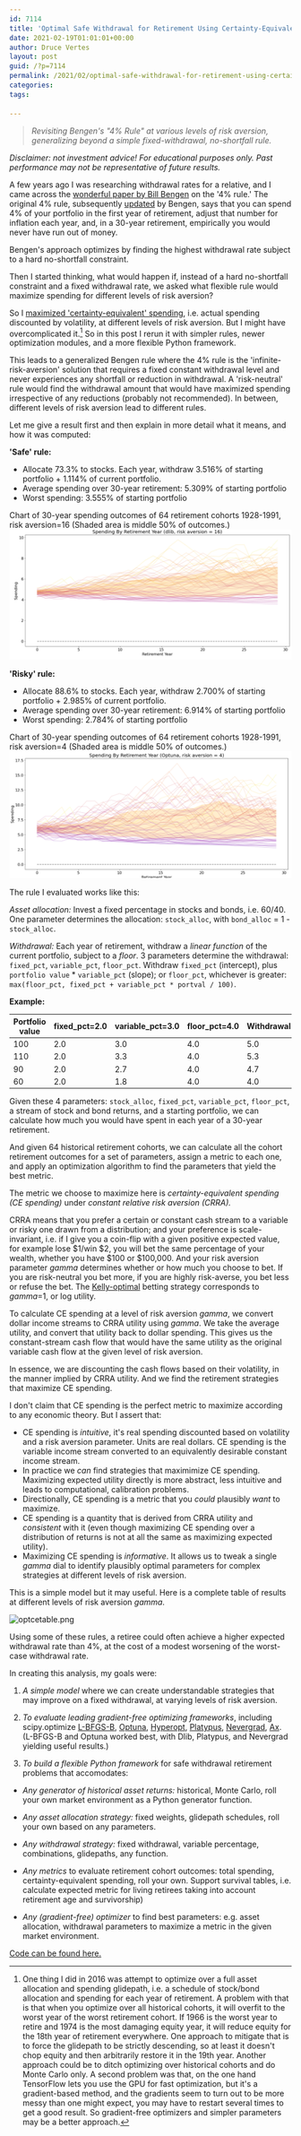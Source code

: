 ```yaml
---
id: 7114
title: 'Optimal Safe Withdrawal for Retirement Using Certainty-Equivalent Spending, Revisited'
date: 2021-02-19T01:01:01+00:00
author: Druce Vertes
layout: post
guid: /?p=7114
permalink: /2021/02/optimal-safe-withdrawal-for-retirement-using-certainty-equivalent-spending-revisited
categories: 
tags: 

---
```

> *Revisiting Bengen's "4% Rule" at various levels of risk aversion, generalizing beyond a simple fixed-withdrawal, no-shortfall rule.*
<!--more-->

*Disclaimer: not investment advice! For educational purposes only. Past performance may not be representative of future results.*

A few years ago I was researching withdrawal rates for a relative, and I came across the [wonderful paper by Bill Bengen](https://www.retailinvestor.org/pdf/Bengen1.pdf) on the '4% rule.' The original 4% rule, subsequently [updated](https://www.amazon.com/Conserving-Client-Portfolios-During-Retirement/dp/0975344838) by Bengen, says that you can spend 4% of your portfolio in the first year of retirement, adjust that number for inflation each year, and, in a 30-year retirement, empirically you would never have run out of money.

Bengen's approach optimizes by finding the highest withdrawal rate subject to a hard no-shortfall constraint.

Then I started thinking, what would happen if, instead of a hard no-shortfall constraint and a fixed withdrawal rate, we asked what flexible rule would maximize spending for different levels of risk aversion?

So I [maximized 'certainty-equivalent' spending](https://druce.ai/2016/08/safe-retirement-spending-using-certainty-equivalent-cash-flow-and-tensorflow/), i.e. actual spending discounted by volatility, at different levels of risk aversion. But I might have overcomplicated it.[^1]  So in this post I rerun it with simpler rules, newer optimization modules, and a more flexible Python framework.

This leads to a generalized Bengen rule where the 4% rule is the 'infinite-risk-aversion' solution that requires a fixed constant withdrawal level and never experiences any shortfall or reduction in withdrawal. A 'risk-neutral' rule would find the withdrawal amount that would have maximized spending irrespective of any reductions (probably not recommended). In between, different levels of risk aversion lead to different rules.

Let me give a result first and then explain in more detail what it means, and how it was computed:

**'Safe' rule:**

- Allocate 73.3% to stocks. Each year, withdraw 3.516% of starting portfolio + 1.114% of current portfolio. 
- Average spending over 30-year retirement: 5.309% of starting portfolio
- Worst spending: 3.555% of starting portfolio

Chart of 30-year spending outcomes of 64 retirement cohorts 1928-1991, risk aversion=16 (Shaded area is middle 50% of outcomes.)
	![Chart of 30-year spending outcomes of 64 retirement cohorts 1928-1991](/assets/2021/gamma16.png)


**'Risky' rule:**
- Allocate 88.6% to stocks. Each year, withdraw 2.700% of starting portfolio + 2.985% of current portfolio.
- Average spending over 30-year retirement: 6.914% of starting portfolio
- Worst spending: 2.784% of starting portfolio

Chart of 30-year spending outcomes of 64 retirement cohorts 1928-1991, risk aversion=4 (Shaded area is middle 50% of outcomes.)
![Chart of 30-year spending outcomes of 64 retirement cohorts 1928-1991](/assets/2021/gamma4.png)

The rule I evaluated works like this:

*Asset allocation:* Invest a fixed percentage in stocks and bonds, i.e. 60/40. One parameter determines the allocation: `stock_alloc`, with `bond_alloc` = 1 - `stock_alloc`.

*Withdrawal:* Each year of retirement, withdraw a *linear function* of the current portfolio, subject to a *floor*. 3 parameters determine the withdrawal: `fixed_pct`, `variable_pct`, `floor_pct`. Withdraw `fixed_pct` (intercept), plus `portfolio value` * `variable_pct` (slope); or `floor_pct`, whichever is greater: `max(floor_pct, fixed_pct + variable_pct * portval / 100)`. 

**Example:**

| Portfolio value      | fixed_pct=2.0 | variable_pct=3.0 | floor_pct=4.0 | Withdrawal |
| ----------- | ----------- | ----------- | ----------- | ----------- |
| 100         | 2.0         |   3.0       |  4.0        | 5.0         |
| 110         | 2.0         |   3.3       |  4.0        | 5.3         |
| 90          | 2.0         |   2.7       |  4.0        | 4.7         |
| 60          | 2.0         |   1.8       |  4.0        | 4.0         |


Given these 4 parameters: `stock_alloc`, `fixed_pct`, `variable_pct`, `floor_pct`, a stream of stock and bond returns, and a starting portfolio, we can calculate how much you would have spent in each year of a 30-year retirement.

And given 64 historical retirement cohorts, we can calculate all the cohort retirement outcomes for a set of parameters, assign a metric to each one, and apply an optimization algorithm to find the parameters that yield the best metric.

The metric we choose to maximize here is *certainty-equivalent spending (CE spending)* under *constant relative risk aversion (CRRA).*

CRRA means that you prefer a certain or constant cash stream to a variable or risky one drawn from a distribution; and your preference is scale-invariant, i.e. if I give you a coin-flip with a given positive expected value, for example lose $1/win $2, you will bet the same percentage of your wealth, whether you have $100 or $100,000. And your risk aversion parameter *gamma* determines whether or how much you choose to bet. If you are risk-neutral you bet more, if you are highly risk-averse, you bet less or refuse the bet. The [Kelly-optimal](https://en.wikipedia.org/wiki/Kelly_criterion) betting strategy corresponds to *gamma*=1, or log utility.

To calculate CE spending at a level of risk aversion *gamma*, we convert dollar income streams to CRRA utility using *gamma*. We take the average utility, and convert that utility back to dollar spending. This gives us the constant-stream cash flow that would have the same utility as the original variable cash flow at the given level of risk aversion.

In essence, we are discounting the cash flows based on their volatility, in the manner implied by CRRA utility. And we find the retirement strategies that maximize CE spending.

I don't claim that CE spending is the perfect metric to maximize according to any economic theory. But I assert that:

- CE spending is *intuitive*, it's real spending discounted based on volatility and a risk aversion parameter. Units are real dollars. CE spending is the variable income stream converted to an equivalently desirable constant income stream.
- In practice we *can* find strategies that maximimize CE spending. Maximizing expected utility directly is more abstract, less intuitive and leads to computational, calibration problems.
- Directionally, CE spending is a metric that you *could* plausibly *want* to maximize.
- CE spending is a quantity that is derived from CRRA utility and *consistent* with it (even though maximizing CE spending over a distribution of returns is not at all the same as maximizing expected utility).
- Maximizing CE spending is *informative*. It allows us to tweak a single *gamma* dial to identify plausibly optimal parameters for complex strategies at different levels of risk aversion.

This is a simple model but it may useful. Here is a complete table of results at different levels of risk aversion *gamma*.

![optcetable.png](../../../assets/2021/optcetable.png)

Using some of these rules, a retiree could often achieve a higher expected withdrawal rate than 4%, at the cost of a modest worsening of the worst-case withdrawal rate.

In creating this analysis, my goals were:

1) *A simple model* where we can create understandable strategies that may improve on a fixed withdrawal, at varying levels of risk aversion.

2) *To evaluate leading gradient-free optimizing frameworks*, including scipy.optimize [L-BFGS-B](https://docs.scipy.org/doc/scipy/reference/optimize.minimize-lbfgsb.html#optimize-minimize-lbfgsb), [Optuna](https://optuna.org/), [Hyperopt](http://hyperopt.github.io/hyperopt/), [Platypus](https://github.com/Project-Platypus/Platypus), [Nevergrad](https://facebookresearch.github.io/nevergrad/optimization.html), [Ax](https://ax.dev/). (L-BFGS-B and Optuna worked best, with Dlib, Platypus, and Nevergrad yielding useful results.)

3) *To build a flexible Python framework* for safe withdrawal retirement problems that accomodates:

- *Any generator of historical asset returns:* historical, Monte Carlo, roll your own market environment as a Python generator function.
	
- *Any asset allocation strategy:* fixed weights, glidepath schedules, roll your own based on any parameters.
	
- *Any withdrawal strategy:* fixed withdrawal, variable percentage, combinations, glidepaths, any function.
	
- *Any metrics* to evaluate retirement cohort outcomes: total spending, certainty-equivalent spending, roll your own. Support survival tables, i.e. calculate expected metric for living retirees taking into account retirement age and survivorship)
	
- *Any (gradient-free) optimizer* to find best parameters: e.g. asset allocation, withdrawal parameters to maximize a metric in the given market environment.

[Code can be found here.](https://github.com/druce/swr)


[^1]: One thing I did in 2016 was attempt to optimize over a full asset allocation and spending glidepath, i.e. a schedule of stock/bond allocation and spending for each year of retirement. A problem with that is that when you optimize over all historical cohorts, it will overfit to the worst year of the worst retirement cohort. If 1966 is the worst year to retire and 1974 is the most damaging equity year, it will reduce equity for the 18th year of retirement everywhere. One approach to mitigate that is to force the glidepath to be strictly descending, so at least it doesn't chop equity and then arbitrarily restore it in the 19th year. Another approach could be to ditch optimizing over historical cohorts and do Monte Carlo only. A second problem was that, on the one hand TensorFlow lets you use the GPU for fast optimization, but it's a gradient-based method, and the gradients seem to turn out to be more messy than one might expect, you may have to restart several times to get a good result. So gradient-free optimizers and simpler parameters may be a better approach.
